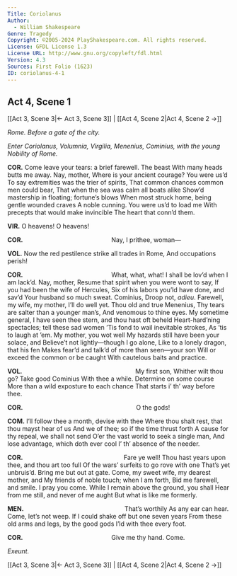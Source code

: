 ```yaml
---
Title: Coriolanus
Author: 
  - William Shakespeare
Genre: Tragedy
Copyright: ©2005-2024 PlayShakespeare.com. All rights reserved.
License: GFDL License 1.3
License URL: http://www.gnu.org/copyleft/fdl.html
Version: 4.3
Sources: First Folio (1623)
ID: coriolanus-4-1
---
```


## Act 4, Scene 1
[[Act 3, Scene 3|← Act 3, Scene 3]] | [[Act 4, Scene 2|Act 4, Scene 2 →]]

*Rome. Before a gate of the city.*

*Enter Coriolanus, Volumnia, Virgilia, Menenius, Cominius, with the young Nobility of Rome.*

**COR.**
Come leave your tears: a brief farewell. The beast
With many heads butts me away. Nay, mother,
Where is your ancient courage? You were us’d
To say extremities was the trier of spirits,
That common chances common men could bear,
That when the sea was calm all boats alike
Show’d mastership in floating; fortune’s blows
When most struck home, being gentle wounded craves
A noble cunning. You were us’d to load me
With precepts that would make invincible
The heart that conn’d them.

**VIR.**
O heavens! O heavens!

**COR.**
              Nay, I prithee, woman⁠—

**VOL.**
Now the red pestilence strike all trades in Rome,
And occupations perish!

**COR.**
              What, what, what!
I shall be lov’d when I am lack’d. Nay, mother,
Resume that spirit when you were wont to say,
If you had been the wife of Hercules,
Six of his labors you’ld have done, and sav’d
Your husband so much sweat. Cominius,
Droop not, *adieu*. Farewell, my wife, my mother,
I’ll do well yet. Thou old and true Menenius,
Thy tears are salter than a younger man’s,
And venomous to thine eyes. My sometime general,
I have seen thee stern, and thou hast oft beheld
Heart-hard’ning spectacles; tell these sad women
’Tis fond to wail inevitable strokes,
As ’tis to laugh at ’em. My mother, you wot well
My hazards still have been your solace, and
Believe’t not lightly—though I go alone,
Like to a lonely dragon, that his fen
Makes fear’d and talk’d of more than seen—your son
Will or exceed the common or be caught
With cautelous baits and practice.

**VOL.**
                  My first son,
Whither wilt thou go? Take good Cominius
With thee a while. Determine on some course
More than a wild exposture to each chance
That starts i’ th’ way before thee.

**COR.**
                  O the gods!

**COM.**
I’ll follow thee a month, devise with thee
Where thou shalt rest, that thou mayst hear of us
And we of thee; so if the time thrust forth
A cause for thy repeal, we shall not send
O’er the vast world to seek a single man,
And lose advantage, which doth ever cool
I’ th’ absence of the needer.

**COR.**
                Fare ye well!
Thou hast years upon thee, and thou art too full
Of the wars’ surfeits to go rove with one
That’s yet unbruis’d. Bring me but out at gate.
Come, my sweet wife, my dearest mother, and
My friends of noble touch; when I am forth,
Bid me farewell, and smile. I pray you come.
While I remain above the ground, you shall
Hear from me still, and never of me aught
But what is like me formerly.

**MEN.**
                That’s worthily
As any ear can hear. Come, let’s not weep.
If I could shake off but one seven years
From these old arms and legs, by the good gods
I’ld with thee every foot.

**COR.**
              Give me thy hand.
Come.

*Exeunt.*

[[Act 3, Scene 3|← Act 3, Scene 3]] | [[Act 4, Scene 2|Act 4, Scene 2 →]]